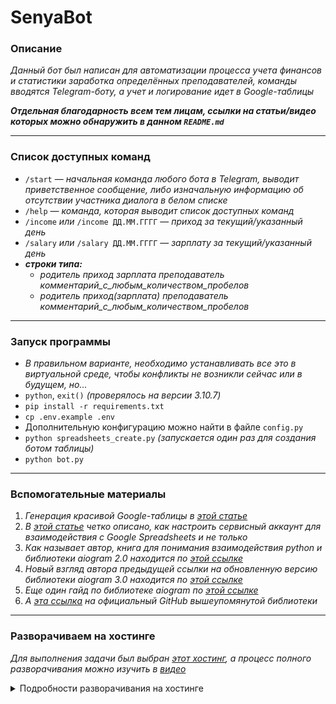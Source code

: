 # SenyaBot

### Описание

_Данный бот был написан для автоматизации процесса учета финансов и статистики заработка определённых преподавателей, команды вводятся Telegram-боту, а учет и логирование идет в Google-таблицы_

___Отдельная благодарность всем тем лицам, ссылки на статьи/видео которых можно обнаружить в данном `README.md`___

___

### Список доступных команд

* `/start` — _начальная команда любого бота в Telegram, выводит приветственное сообщение, либо изначальную информацию об отсутствии участника диалога в белом списке_
* `/help` — _команда, которая выводит список доступных команд_
* `/income` _или_ `/income ДД.ММ.ГГГГ` — _приход за текущий/указанный день_
* `/salary` _или_ `/salary ДД.ММ.ГГГГ` — _зарплату за текущий/указанный день_
* ___строки типа:___
  * _родитель приход зарплата преподаватель комментарий_c_любым_количеством_пробелов_
  * _родитель приход(зарплата) преподаватель комментарий_c_любым_количеством_пробелов_

___


### Запуск программы

* _В правильном варианте, необходимо устанавливать все это в виртуальной среде, чтобы конфликты не возникли сейчас или в будущем, но..._
* `python`, `exit()` _(проверялось на версии 3.10.7)_
* `pip install -r requirements.txt`
* `cp .env.example .env`
* Дополнительную конфигурацию можно найти в файле `config.py`
* `python spreadsheets_create.py` _(запускается один раз для создания ботом таблицы)_
* `python bot.py`

___

### Вспомогательные материалы

1. _Генерация красивой Google-таблицы в [этой статье](https://habr.com/ru/post/305378/)_
2. _В [этой статье](https://habr.com/ru/post/483302/) четко описано, как настроить сервисный аккаунт для взаимодействия с Google Spreadsheets и не только_
3. _Как называет автор, книга для понимания взаимодействия python и библиотеки aiogram 2.0 находится по [этой ссылке](https://mastergroosha.github.io/aiogram-2-guide/)_
4. _Новый взгляд автора предыдущей ссылки на обновленную версию библиотеки aiogram 3.0 находится по [этой ссылке](https://mastergroosha.github.io/aiogram-3-guide/)_
5. _Еще один гайд по библиотеке aiogram по [этой ссылке](https://surik00.gitbooks.io/aiogram-lessons/content/)_
6. _А [эта ссылка](https://docs.aiogram.dev/ru/latest/index.html) на официальный GitHub вышеупомянутой библиотеки_

___

### Разворачиваем на хостинге

_Для выполнения задачи был выбран [этот хостинг](https://cp.beget.com/), а процесс полного разворачивания можно изучить в [видео](https://www.youtube.com/watch?v=ibwjI6mKwLM)_

<details>
<summary>Подробности разворачивания на хостинге</summary>

<br>
 
_Для того чтобы бот сам запускался после перезапуска сервера или при падении скрипта, необходимо:_

* Создать скрипт его запуска одной из папок (на сколько я понял, в зависимости от версии Ubuntu)
  * `/usr/lib/systemd/system`
  * `/etc/init.d`
* Название скрипта `senyabot.service`, рабочая директория `/home/SenyaBot`, путь до главного файла бота `/home/SenyaBot/bot.py` —  это то, что точно необходимо будет изменить
```
#!/bin/bash
### BEGIN INIT INFO
# Provides:          haltusbpower
# Required-Start:    $all
# Required-Stop:
# Default-Start:     2 3 4 5
# Default-Stop:
# Short-Description: SenyaBot
### END INIT INFO

[Unit]
Description=SenyaBot
After=syslog.target
After=network.target

[Service]
Type=simple
User=root
WorkingDirectory=/home/SenyaBot
ExecStart=nohup python3 /home/SenyaBot/bot.py &
RestartSec=10
Restart=always

[Install]
WantedBy=multi-user.target
```

* `sudo systemctl daemon-reload` — Перезагружаем список всех служб после каждого редактирования этого файла
* `sudo systemctl enable senyabot.service` — включаем службу, чтобы не отключалась при перезапуске
* Так же у нас есть другой список доступных команд:
  * `sudo systemctl start senyabot.service` — запустить службу
  * `sudo systemctl stop senyabot.service` — остановить службу
  * `sudo systemctl status senyabot.service` — посмотреть статус, работает или нет
* Подробности можно найти в [этой статье](https://thecode.media/systemctl/)

</details>
